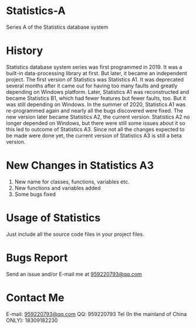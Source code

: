 # Statistics-A
Series A of the Statistics database system

# History
Statistics database system series was first programmed in 2019. It was a built-in data-processing library at first. But later, it became an independent project. The first version of Statistics was Statistics A1. It was deprecated several months after it came out for having too many faults and greatly depending on Windows platform. Later, Statistics A1 was reconstructed and became Statistics B1, which had fewer features but fewer faults, too. But it was still depending on Windows. In the summer of 2020, Statistics A1 was re-programmed again and nearly all the bugs discovered were fixed. The new version later became Statistics A2, the current version. Statistics A2 no longer depended on Windows, but there were still some issues about it so this led to outcome of Statistics A3. Since not all the changes expected to be made were done yet, the current version of Statistics A3 is still a beta version.

# New Changes in Statistics A3
1. New name for classes, functions, variables etc.
2. New functions and variables added
3. Some bugs fixed

# Usage of Statistics
Just include all the source code files in your project files.

# Bugs Report
Send an issue and/or E-mail me at 959220793@qq.com

# Contact Me
E-mail: 959220793@qq.com
QQ: 959220793
Tel (In the mainland of China ONLY): 18309182230
